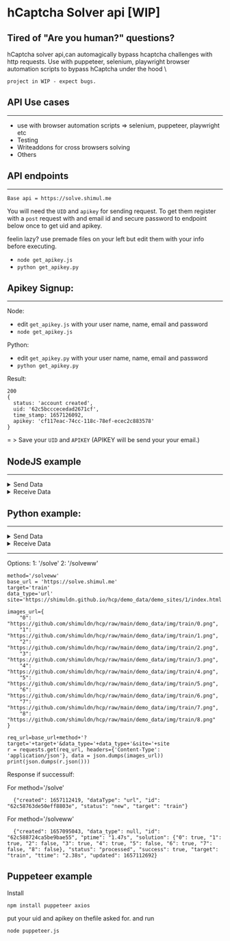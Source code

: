 # hCaptcha Solver api [WIP]

## Tired of "Are you human?" questions?
hCaptcha solver api,can automagically bypass hcaptcha challenges with http requests. Use with puppeteer, selenium, playwright browser automation scripts to bypass hCaptcha under the hood
\

`project in WIP - expect bugs.`

## API Use cases
---

* use with browser automation scripts
  => selenium, puppeteer, playwright etc
* Testing
* Writeaddons for cross browsers solving
* Others

<!-- ## Benchmark
---
Execution time per captcha solve: 

1-3s \
(depends on network and api comditions) -->

## API endpoints
---

`Base api = https://solve.shimul.me`

You will need the `UID` and `apikey` for sending request.
To get them register with a `post` request with and email id and secure password to endpoint below once to get uid and apikey.

feelin lazy? use premade files on your left but edit them with your info before executing.

 * `node get_apikey.js` 
 * `python get_apikey.py`


## Apikey Signup:
---


Node: 
* edit `get_apikey.js` with your user name, name, email and password
* `node get_apikey.js`

Python:
* edit `get_apikey.py` with your user name, name, email and password
* `python get_apikey.py`


Result:

```
200
{
  status: 'account created',
  uid: '62c5bcccecedad2671cf',
  time_stamp: 1657126092,
  apikey: 'cf117eac-74cc-118c-78ef-ecec2c883578'
}
```

= > Save your ```UID``` and ```APIKEY``` (APIKEY will be send your your email.)

<!-- TODO -->

## NodeJS example
---
<details>
  <summary>Send Data</summary>
  
  ## Heading
  1. A numbered
  2. list
     * With some
     * Sub bullets
</details>

<details>
  <summary>Receive Data</summary>
  
  ## Heading
  1. A numbered
  2. list
     * With some
     * Sub bullets
</details>

## Python example:
---
<details>
  <summary>Send Data</summary>
  
  ## Heading
  1. A numbered
  2. list
     * With some
     * Sub bullets
</details>

<details>
  <summary>Receive Data</summary>
  
  ## Heading
  1. A numbered
  2. list
     * With some
     * Sub bullets
</details>

<!-- TODO -->

---


Options:
  1: '/solve'
  2: '/solveww'

```
method='/solveww'
base_url = 'https://solve.shimul.me'
target='train'
data_type='url'
site='https://shimuldn.github.io/hcp/demo_data/demo_sites/1/index.html'

images_url={
    "0": "https://github.com/shimuldn/hcp/raw/main/demo_data/img/train/0.png",
    "1": "https://github.com/shimuldn/hcp/raw/main/demo_data/img/train/1.png",
    "2": "https://github.com/shimuldn/hcp/raw/main/demo_data/img/train/2.png",
    "3": "https://github.com/shimuldn/hcp/raw/main/demo_data/img/train/3.png",
    "4": "https://github.com/shimuldn/hcp/raw/main/demo_data/img/train/4.png",
    "5": "https://github.com/shimuldn/hcp/raw/main/demo_data/img/train/5.png",
    "6": "https://github.com/shimuldn/hcp/raw/main/demo_data/img/train/6.png",
    "7": "https://github.com/shimuldn/hcp/raw/main/demo_data/img/train/7.png",
    "8": "https://github.com/shimuldn/hcp/raw/main/demo_data/img/train/8.png"
}

req_url=base_url+method+'?target='+target+'&data_type='+data_type+'&site='+site
r = requests.get(req_url, headers={'Content-Type': 'application/json'}, data = json.dumps(images_url))
print(json.dumps(r.json()))
```

Response if successulf:

For method='/solve'

```
  {"created": 1657112419, "dataType": "url", "id": "62c58763de50eff8803e", "status": "new", "target": "train"}
```

  For method='/solveww'
```
  {"created": 1657095043, "data_type": null, "id": "62c588724ca5be9bae55", "ptime": "1.47s", "solution": {"0": true, "1": true, "2": false, "3": true, "4": true, "5": false, "6": true, "7": false, "8": false}, "status": "processed", "success": true, "target": "train", "ttime": "2.38s", "updated": 1657112692}
```


## Puppeteer example
Install
```
npm install puppeteer axios
```
put your uid and apikey on thefile asked for. and run
```
node puppeteer.js
```